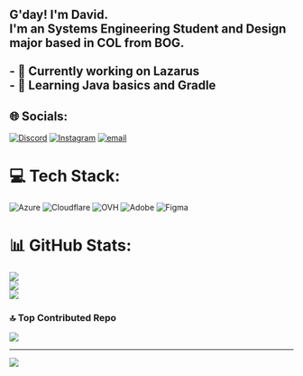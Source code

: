 ## G'day! I'm David.<br>I'm an Systems Engineering Student and Design major based in COL from BOG.<br><br>- 🔭 Currently working on Lazarus<br>- 🌱 Learning Java basics and Gradle<br>


## 🌐 Socials:
[![Discord](https://img.shields.io/badge/Discord-%237289DA.svg?logo=discord&logoColor=white)](https://discord.gg/factionetwork) [![Instagram](https://img.shields.io/badge/Instagram-%23E4405F.svg?logo=Instagram&logoColor=white)](https://instagram.com/davidth.x) [![email](https://img.shields.io/badge/Email-D14836?logo=gmail&logoColor=white)](mailto:kenx@fall.cat) 

# 💻 Tech Stack:
![Azure](https://img.shields.io/badge/azure-%230072C6.svg?style=for-the-badge&logo=microsoftazure&logoColor=white) ![Cloudflare](https://img.shields.io/badge/Cloudflare-F38020?style=for-the-badge&logo=Cloudflare&logoColor=white) ![OVH](https://img.shields.io/badge/ovh-%23123F6D.svg?style=for-the-badge&logo=ovh&logoColor=#123F6D) ![Adobe](https://img.shields.io/badge/adobe-%23FF0000.svg?style=for-the-badge&logo=adobe&logoColor=white) ![Figma](https://img.shields.io/badge/figma-%23F24E1E.svg?style=for-the-badge&logo=figma&logoColor=white) 
# 📊 GitHub Stats:
![](https://github-readme-stats.vercel.app/api?username=DavidAiko&theme=midnight-purple&hide_border=false&include_all_commits=true&count_private=true)<br/>
![](https://github-readme-streak-stats.herokuapp.com/?user=DavidAiko&theme=midnight-purple&hide_border=false)<br/>
![](https://github-readme-stats.vercel.app/api/top-langs/?username=DavidAiko&theme=midnight-purple&hide_border=false&include_all_commits=true&count_private=true&layout=compact)

### 🔝 Top Contributed Repo
![](https://github-contributor-stats.vercel.app/api?username=DavidAiko&limit=5&theme=dark&combine_all_yearly_contributions=true)

---
[![](https://visitcount.itsvg.in/api?id=DavidAiko&icon=0&color=8)](https://visitcount.itsvg.in)


  
<!-- Proudly created with GPRM ( https://gprm.itsvg.in ) -->
